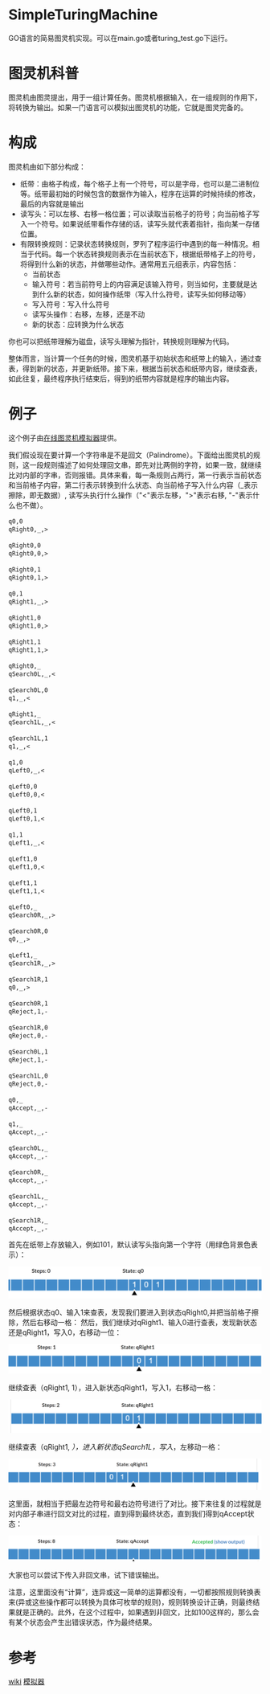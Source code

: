 # SimpleTuringMachine
GO语言的简易图灵机实现。可以在main.go或者turing_test.go下运行。

# 图灵机科普
图灵机由图灵提出，用于一组计算任务。图灵机根据输入，在一组规则的作用下，将转换为输出。如果一门语言可以模拟出图灵机的功能，它就是图灵完备的。

# 构成
图灵机由如下部分构成：
- 纸带：由格子构成，每个格子上有一个符号，可以是字母，也可以是二进制位等。纸带最初始的时候包含的数据作为输入，程序在运算的时候持续的修改，最后的内容就是输出
- 读写头：可以左移、右移一格位置；可以读取当前格子的符号；向当前格子写入一个符号。如果说纸带看作存储的话，读写头就代表着指针，指向某一存储位置。
- 有限转换规则：记录状态转换规则，罗列了程序运行中遇到的每一种情况。相当于代码。每一个状态转换规则表示在当前状态下，根据纸带格子上的符号，将得到什么新的状态，并做哪些动作。通常用五元组表示，内容包括：
	- 当前状态
	- 输入符号：若当前符号上的内容满足该输入符号，则当如何，主要就是达到什么新的状态，如何操作纸带（写入什么符号，读写头如何移动等）
	- 写入符号：写入什么符号
	- 读写头操作：右移，左移，还是不动
	- 新的状态：应转换为什么状态

你也可以把纸带理解为磁盘，读写头理解为指针，转换规则理解为代码。

整体而言，当计算一个任务的时候，图灵机基于初始状态和纸带上的输入，通过查表，得到新的状态，并更新纸带。接下来，根据当前状态和纸带内容，继续查表，如此往复，最终程序执行结束后，得到的纸带内容就是程序的输出内容。


# 例子
这个例子由[在线图灵机模拟器](https://turingmachinesimulator.com/)提供。

我们假设现在要计算一个字符串是不是回文（Palindrome）。下面给出图灵机的规则，这一段规则描述了如何处理回文串，即先对比两侧的字符，如果一致，就继续比对内部的字串，否则报错。具体来看，每一条规则占两行，第一行表示当前状态和当前格子内容，第二行表示转换到什么状态、向当前格子写入什么内容（_表示擦除，即无数据）, 读写头执行什么操作（"<"表示左移，">"表示右移, "-"表示什么也不做）。

```
q0,0
qRight0,_,>

qRight0,0
qRight0,0,>

qRight0,1
qRight0,1,>

q0,1
qRight1,_,>

qRight1,0
qRight1,0,>

qRight1,1
qRight1,1,>

qRight0,_
qSearch0L,_,<

qSearch0L,0
q1,_,<

qRight1,_
qSearch1L,_,<

qSearch1L,1
q1,_,<

q1,0
qLeft0,_,<

qLeft0,0
qLeft0,0,<

qLeft0,1
qLeft0,1,<

q1,1
qLeft1,_,<

qLeft1,0
qLeft1,0,<

qLeft1,1
qLeft1,1,<

qLeft0,_
qSearch0R,_,>

qSearch0R,0
q0,_,>

qLeft1,_
qSearch1R,_,>

qSearch1R,1
q0,_,>

qSearch0R,1
qReject,1,-

qSearch1R,0
qReject,0,-

qSearch0L,1
qReject,1,-

qSearch1L,0
qReject,0,-

q0,_
qAccept,_,-

q1,_
qAccept,_,-

qSearch0L,_
qAccept,_,-

qSearch0R,_
qAccept,_,-

qSearch1L,_
qAccept,_,-

qSearch1R,_
qAccept,_,-

```

首先在纸带上存放输入，例如101，默认读写头指向第一个字符（用绿色背景色表示）：

![](img/1.png)

然后根据状态q0、输入1来查表，发现我们要进入到状态qRight0,并把当前格子擦除，然后右移动一格：
然后，我们继续对qRight1、输入0进行查表，发现新状态还是qRight1，写入0，右移动一位：

![](img/2.png)

继续查表（qRight1, 1），进入新状态qRight1，写入1，右移动一格：

![](img/3.png)

继续查表（qRight1, _），进入新状态qSearch1L，写入_，左移动一格：

![](img/4.png)

这里面，就相当于把最左边符号和最右边符号进行了对比。接下来往复的过程就是对内部子串进行回文对比的过程，直到得到最终状态，直到我们得到qAccept状态：

![](img/5.png)

大家也可以尝试下传入非回文串，试下错误输出。

注意，这里面没有“计算”，连异或这一简单的运算都没有，一切都按照规则转换表来(异或这些操作都可以转换为具体可枚举的规则)，规则转换设计正确，则最终结果就是正确的。此外，在这个过程中，如果遇到非回文，比如100这样的，那么会有某个状态会产生出错误状态，作为最终结果。

# 参考
[wiki](https://en.wikipedia.org/wiki/Turing_machine#The_%22state%22) 
[模拟器](https://turingmachinesimulator.com/)
